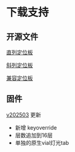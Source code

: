 # 下载支持

## 开源文件

<a href="https://raw.githubusercontent.com/pretendancers/pretendancers.github.io/refs/heads/main/public/plates/ortholinear.dxf">直列定位板</a>

<a href="https://raw.githubusercontent.com/pretendancers/pretendancers.github.io/refs/heads/main/public/plates/staggered.dxf">斜列定位板</a>

<a href="https://raw.githubusercontent.com/pretendancers/pretendancers.github.io/refs/heads/main/public/plates/universal.dxf">兼容定位板</a>

## 固件

<a href="https://raw.githubusercontent.com/pretendancers/pretendancers.github.io/refs/heads/main/public/firmwares/Cheerz-vial-202503.uf2">v202503</a>
更新

- 新增 keyoverride
- 层数追加到16层
- 单独的原生vial灯光tab

<!-- ![](/downloads/Cheerz-vial-202503.uf2.uf2) -->